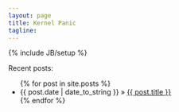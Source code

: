 ```yaml
---
layout: page
title: Kernel Panic
tagline: 
---
```

{% include JB/setup %}

<!--<img src="http://www.gravatar.com/avatar/0ce902c144b039ea818cea3cb7411981.png"/>-->

Recent posts:

<ul class="posts">
  {% for post in site.posts %}
    <li><span>{{ post.date | date_to_string }}</span> &raquo; <a href="{{ BASE_PATH }}{{ post.url }}">{{ post.title }}</a></li>
  {% endfor %}
</ul>
